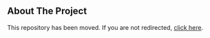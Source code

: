 ## About The Project


<!DOCTYPE html>
<html lang="en">
<head>
    <meta charset="UTF-8">
    <meta http-equiv="refresh" content="5;url=https://github.com/strange-fruit/RPN">
    <title>Repository Moved</title>
</head>
<body>
    <p>This repository has been moved. If you are not redirected, <a href="https://github.com/strange-fruit/RPN">click here</a>.</p>
</body>
</html>

